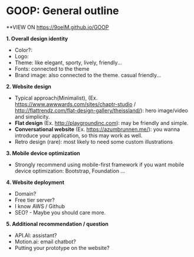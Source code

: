 # GOOP: General outline
**VIEW ON https://9oelM.github.io/GOOP

**1. Overall design identity**
  * Color?:
  * Logo:
  * Theme: like elegant, sporty, lively, friendly...
  * Fonts: connected to the theme
  * Brand image: also connected to the theme. casual friendly... 

**2. Website design**
  * Typical approach(Minimalist), (Ex. https://www.awwwards.com/sites/chaptr-studio / http://flattrendz.com/flat-design-gallery/theissland/): hero image/video and simplicity.
  * **Flat design** (Ex. http://playgroundinc.com): may be friendly and simple.
  * **Conversational website** (Ex. https://azumbrunnen.me/): you wanna introduce your application, so this may work as well.
  * Retro design (rare): most likely to need some custom illustrations

**3. Mobile device optimization**
  * Strongly recommend using mobile-first framework if you want mobile device optimization: Bootstrap, Foundation ...

**4. Website deployment**
  * Domain?
  * Free tier server?
  * I know AWS / Github
  * SEO? - Maybe you should care more.

**5. Additional recommendation / question**
  * API.AI: assistant?
  * Motion.ai: email chatbot?
  * Putting your prototype on the website?
